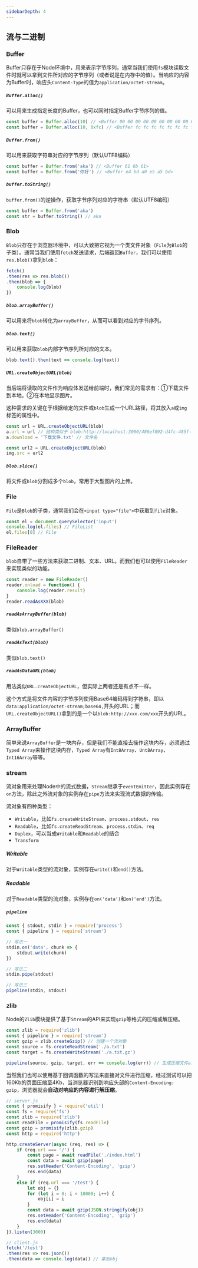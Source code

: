 ```yaml
---
sidebarDepth: 4
---
```


## 流与二进制

### Buffer

Buffer只存在于Node环境中，用来表示字节序列，通常当我们使用`fs`模块读取文件时就可以拿到文件所对应的字节序列（或者说是在内存中的值）。当响应的内容为Buffer时，响应头`Content-Type`的值为`application/octet-stream`。

##### `Buffer.alloc()` 

可以用来生成指定长度的Buffer，也可以同时指定Buffer字节序列的值。

``` js
const buffer = Buffer.alloc(10) // <Buffer 00 00 00 00 00 00 00 00 00 00>
const buffer = Buffer.alloc(10, 0xfc) // <Buffer fc fc fc fc fc fc fc fc fc fc>
```

##### `Buffer.from()`

可以用来获取字符串对应的字节序列（默认UTF8编码）

``` js
const buffer = Buffer.from('aka') // <Buffer 61 6b 61>  
const buffer = Buffer.from('你好') // <Buffer e4 bd a0 e5 a5 bd>
```

##### `buffer.toString()`

`buffer.from()`的逆操作，获取字节序列对应的字符串（默认UTF8编码）

``` js
const buffer = Buffer.from('aka') 
const str = buffer.toString() // aka
```







### Blob

`Blob`只存在于浏览器环境中，可以大致把它视为一个类文件对象（`File`为`Blob`的子类）。通常当我们使用`fetch`发送请求，后端返回`Buffer`，我们可以使用`res.blob()`拿到`blob`：

``` js
fetch()
.then(res => res.blob())
.then(blob => {
    console.log(blob)
})
```

##### `blob.arrayBuffer()`

可以用来将`blob`转化为`arrayBuffer`，从而可以看到对应的字节序列。

##### `blob.text()`

可以用来获取`blob`内部字节序列所对应的文本。

``` js
blob.text().then(text => console.log(text))
```

##### `URL.createObjectURL(blob)`

当后端将读取的文件作为响应体发送给前端时，我们常见的需求有：①下载文件到本地。②在本地显示图片。

这种需求的关键在于根据给定的文件或`blob`生成一个URL路径，将其放入`a`或`img`标签的属性中。

``` js
const url = URL.createObjectURL(blob)
a.url = url // 结构类似于 blob:http://localhost:3000/486ef892-d4fc-485f-b4ab-fae272d35e55
a.download = '下载文件.txt' // 文件名

const url2 = URL.createObjectURL(blob)
img.src = url2
```

##### `blob.slice()`

将文件或`blob`分割成多个`blob`，常用于大型图片的上传。

### File

`File`是`Blob`的子类，通常我们会在`<input type="file">`中获取到`file`对象。

``` js
const el = document.querySelector('input')
console.log(el.files) // FileList
el.files[0] // File
```



### FileReader

`blob`自带了一些方法来获取二进制、文本、URL。而我们也可以使用`FileReader`来实现类似的功能。

``` js
const reader = new FileReader()
reader.onload = function() {
    console.log(reader.result)
}
reader.readAsXXX(blob)
```

##### `readAsArrayBuffer(blob)`

类似`blob.arrayBuffer()`

##### `readAsText(blob)`

类似`blob.text()`

##### `readAsDataURL(blob)`

用法类似`URL.createObjectURL`，但实际上两者还是有点不一样。

这个方式是将文件内容的字节序列使用Base64编码得到字符串，即以`data:application/octet-stream;base64,`开头的URL；而`URL.createObjectURL()`拿到的是一个以`blob:http://xxx.com/xxx`开头的URL。

### ArrayBuffer

简单来说`ArrayBuffer`是一块内存，但是我们不能直接去操作这块内存，必须通过`Typed Array`来操作这块内存，`Typed Array`有`Int8Array`、`Unt8Array`、`Int16Array`等等。



### stream

流对象用来处理Node中的流式数据，`Stream`继承于`eventEmitter`，因此实例存在`on`方法，除此之外流对象的实例存在`pipe`方法来实现流式数据的传输。

流对象有四种类型：

- `Writable`，比如`fs.createWriteStream`、`process.stdout`、`res`
- `Readable`，比如`fs.createReadStream`、`process.stdin`、`req`
- `Duplex`，可以当成`Writable`和`Readable`的结合
- `Transform`



##### Writable

对于`Writable`类型的流对象，实例存在`write()`和`end()`方法。



##### Readable

对于`Readable`类型的流对象，实例存在`on('data')`和`on('end')`方法。



##### `pipeline`

``` js
const { stdout, stdin } = require('process')
const { pipeline } = require('stream')

// 写法一
stdin.on('data', chunk => {
    stdout.write(chunk)
})

// 写法二
stdin.pipe(stdout)

// 写法三
pipeline(stdin, stdout)
```



### zlib

Node的`Zlib`模块提供了基于`Stream`的API来实现`gzip`等格式的压缩或解压缩。

``` js
const zlib = require('zlib')
const { pipeline } = require('stream')
const gzip = zlib.createGzip() // 创建一个流对象
const source = fs.createReadStream('./a.txt')
const target = fs.createWriteStream('./a.txt.gz')

pipeline(source, gzip, target, err => console.log(err)) // 生成压缩文件a.txt.gz
```



当然我们也可以使用基于回调函数的写法来直接对文件进行压缩，经过测试可以把160Kb的页面压缩至4Kb，当浏览器识别到响应头部的`Content-Encoding: gzip`，浏览器就会**自动对响应的内容进行解压缩**。

``` js
// server.js
const { promisify } = require('util')
const fs = require('fs')
const zlib = require('zlib')
const readFile = promisify(fs.readFile)
const gzip = promisify(zlib.gzip)
const http = require('http')

http.createServer(async (req, res) => {
    if (req.url === '/') {
        const page = await readFile('./index.html')
        const data = await gzip(page)
        res.setHeader('Content-Encoding', 'gzip')
        res.end(data)
    } 
    else if (req.url === '/test') {
        let obj = {}
        for (let i = 0; i < 10000; i++) {
            obj[i] = i
        }
        const data = await gzip(JSON.stringify(obj))
        res.setHeader('Content-Encoding', 'gzip')
        res.end(data)
    }
}).listen(3000)

// client.js
fetch('/test')
.then(res => res.json())
.then(data => console.log(data)) // 拿到obj
```





